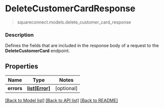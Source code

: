# DeleteCustomerCardResponse
> squareconnect.models.delete_customer_card_response

### Description

Defines the fields that are included in the response body of a request to the **DeleteCustomerCard** endpoint.

## Properties
Name | Type | Notes
------------ | ------------- | -------------
**errors** | [**list[Error]**](Error.md) | [optional] 

[[Back to Model list]](../README.md#documentation-for-models) [[Back to API list]](../README.md#documentation-for-api-endpoints) [[Back to README]](../README.md)


